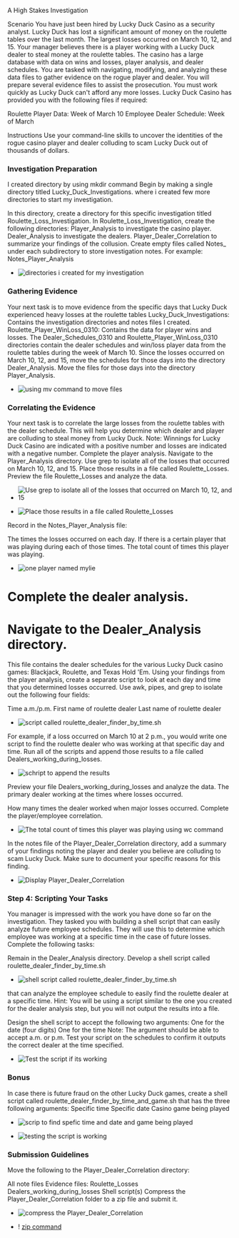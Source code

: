 A High Stakes Investigation

Scenario
You have just been hired by Lucky Duck Casino as a security analyst.
Lucky Duck has lost a significant amount of money on the roulette tables over the last month.
The largest losses occurred on March 10, 12, and 15.
Your manager believes there is a player working with a Lucky Duck dealer to steal money at the roulette tables.
The casino has a large database with data on wins and losses, player analysis, and dealer schedules.
You are tasked with navigating, modifying, and analyzing these data files to gather evidence on the rogue player and dealer.
You will prepare several evidence files to assist the prosecution.
You must work quickly as Lucky Duck can't afford any more losses.
Lucky Duck Casino has provided you with the following files if required:

Roulette Player Data: Week of March 10
Employee Dealer Schedule: Week of March

Instructions
Use your command-line skills to uncover the identities of the rogue casino player and dealer colluding to scam Lucky Duck out of thousands of dollars.

### Investigation Preparation
 I created directory by using mkdir command
 Begin by making a single directory titled Lucky_Duck_Investigations. 
 where i created few more directories to start my investigation.

In this directory, create a directory for this specific investigation titled Roulette_Loss_Investigation.
In Roulette_Loss_Investigation, create the following directories:
Player_Analysis to investigate the casino player.
Dealer_Analysis to investigate the dealers.
Player_Dealer_Correlation to summarize your findings of the collusion.
Create empty files called Notes_<Directory Name> under each subdirectory to store investigation notes.
For example: Notes_Player_Analysis

- ![directories i created for my investigation](./Images/image_1.png)



### Gathering Evidence
Your next task is to move evidence from the specific days that Lucky Duck experienced heavy losses at the roulette tables 
Lucky_Duck_Investigations: Contains the investigation directories and notes files I created.
Roulette_Player_WinLoss_0310: Contains the data for player wins and losses.
The Dealer_Schedules_0310 and Roulette_Player_WinLoss_0310 directories contain the dealer schedules and win/loss player data from the roulette tables during the week of March 10.
Since the losses occurred on March 10, 12, and 15, move the schedules for those days into the directory Dealer_Analysis.
Move the files for those days into the directory Player_Analysis.

- ![using mv command to move files](./Images/image_2.png)

### Correlating the Evidence

Your next task is to correlate the large losses from the roulette tables with the dealer schedule. This will help you determine which dealer and player are colluding to steal money from Lucky Duck.
Note: Winnings for Lucky Duck Casino are indicated with a positive number and losses are indicated with a negative number.
Complete the player analysis.
Navigate to the Player_Analysis directory.
Use grep to isolate all of the losses that occurred on March 10, 12, and 15.
Place those results in a file called Roulette_Losses.
Preview the file Roulette_Losses and analyze the data.

- ![Use grep to isolate all of the losses that occurred on March 10, 12, and 15](./Images/image_3.png)

- ![Place those results in a file called Roulette_Losses](./Image/image_x.png)

Record in the Notes_Player_Analysis file:

The times the losses occurred on each day.
If there is a certain player that was playing during each of those times.
The total count of times this player was playing.

- ![one player named mylie](./Images/image_4.png)


# Complete the dealer analysis.

# Navigate to the Dealer_Analysis directory.

This file contains the dealer schedules for the various Lucky Duck casino games: Blackjack, Roulette, and Texas Hold 'Em.
Using your findings from the player analysis, create a separate script to look at each day and time that you determined losses occurred. Use awk, pipes, and grep to isolate out the following four fields:

Time
a.m./p.m.
First name of roulette dealer
Last name of roulette dealer

- ![script called roulette_dealer_finder_by_time.sh](./Image/image_5.png)

For example, if a loss occurred on March 10 at 2 p.m., you would write one script to find the roulette dealer who was working at that specific day and time.
Run all of the scripts and append those results to a file called Dealers_working_during_losses.

- ![schript to append the results](./Image/image_6.png)

Preview your file Dealers_working_during_losses and analyze the data.
The primary dealer working at the times where losses occurred.


How many times the dealer worked when major losses occurred.
Complete the player/employee correlation.

- ![The total count of times this player was playing using wc command](./Image/image_7.png)

In the notes file of the Player_Dealer_Correlation directory, add a summary of your findings noting the player and dealer you believe are colluding to scam Lucky Duck.
Make sure to document your specific reasons for this finding.

- ![Display Player_Dealer_Correlation](./Image/image_8)

### Step 4: Scripting Your Tasks

You manager is impressed with the work you have done so far on the investigation.
They tasked you with building a shell script that can easily analyze future employee schedules. They will use this to determine which employee was working at a specific time in the case of future losses.
Complete the following tasks:

Remain in the Dealer_Analysis directory.  Develop a shell script called roulette_dealer_finder_by_time.sh 

- ![shell script called roulette_dealer_finder_by_time.sh](./Image/image_9.png)

that can analyze the employee schedule to easily find the roulette dealer at a specific time.
Hint: You will be using a script similar to the one you created for the dealer analysis step, but you will not output the results into a file.

Design the shell script to accept the following two arguments:
One for the date (four digits)
One for the time
Note: The argument should be able to accept a.m. or p.m.
Test your script on the schedules to confirm it outputs the correct dealer at the time specified.

- ![Test the script if its working](./Image/image_10.png)

### Bonus
In case there is future fraud on the other Lucky Duck games, create a shell script called roulette_dealer_finder_by_time_and_game.sh that has the three following arguments:
Specific time
Specific date
Casino game being played

- ![scrip to find spefic time and date and game being played](./Image/image_11.png)

- ![testing the script is working](./Image/image_12.png)

### Submission Guidelines

Move the following to the Player_Dealer_Correlation directory:

All note files
Evidence files:
Roulette_Losses
Dealers_working_during_losses
Shell script(s)
Compress the Player_Dealer_Correlation folder to a zip file and submit it.

- ![compress the Player_Dealer_Correlation](./Image/image_13.png)

- ! [zip command](./Image/image_14.png)
